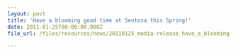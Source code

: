 ```yaml
---
layout: post
title: 'Have a blooming good time at Sentosa this Spring!'
date: 2011-01-25T00:00:00.000Z
file_url: /files/resources/news/20110125_media-release_have_a_blooming_good_time_at_sentosa_this_spring.pdf

---
```


